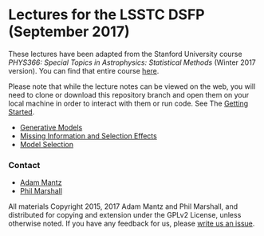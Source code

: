 # Lectures for the LSSTC DSFP (September 2017)

These lectures have been adapted from the Stanford University course *PHYS366: Special Topics in Astrophysics: Statistical Methods* (Winter 2017 version). You can find that entire course [here](https://github.com/KIPAC/StatisticalMethods).

Please note that while the lecture notes can be viewed on the web, you will need to clone or download this repository branch and open them on your local machine in order to interact with them or run code. See The [Getting Started](https://github.com/KIPAC/StatisticalMethods/blob/master/doc/GettingStarted.md).

* [Generative Models](chunks/generative_models.ipynb)
* [Missing Information and Selection Effects](chunks/missingdata.ipynb)
* [Model Selection](chunks/modelevaluation.ipynb)

### Contact

* [Adam Mantz](https://github.com/KIPAC/StatisticalMethods/issues/new?body=@abmantz)
* [Phil Marshall](https://github.com/KIPAC/StatisticalMethods/issues/new?body=@drphilmarshall)

All materials Copyright 2015, 2017 Adam Mantz and Phil Marshall, and distributed for copying and extension under the GPLv2 License, unless otherwise noted. If you have any feedback for us, please [write us an issue](https://github.com/KIPAC/StatisticalMethods/issues).